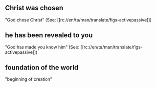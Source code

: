 ## Christ was chosen ##

"God chose Christ" (See: [[rc://en/ta/man/translate/figs-activepassive]])

## he has been revealed to you ##

"God has made you know him" (See: [[rc://en/ta/man/translate/figs-activepassive]])

## foundation of the world ##

"beginning of creation"